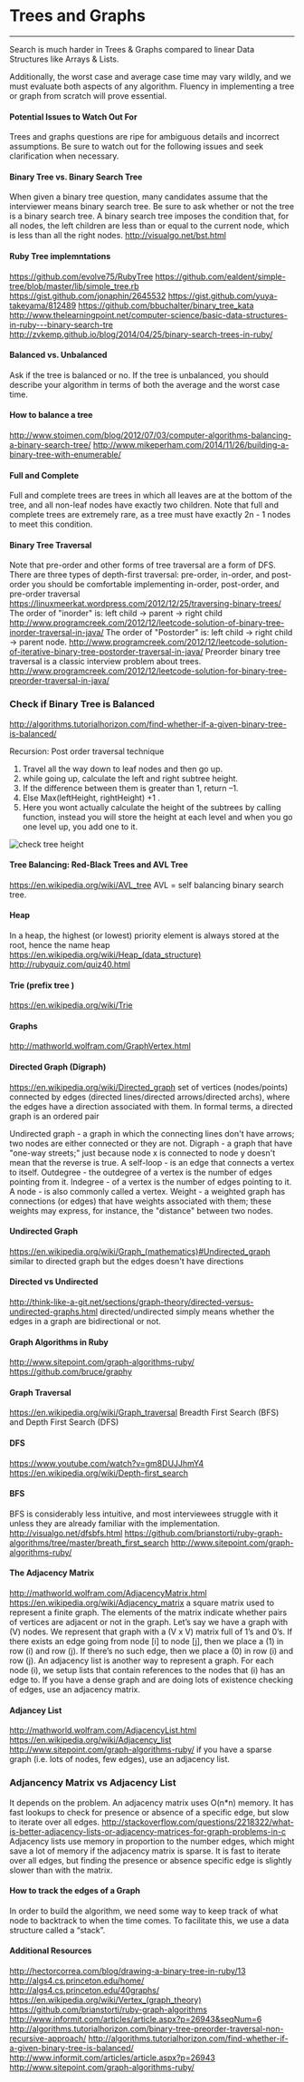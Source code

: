 # Trees and Graphs
---

Search is much harder in Trees & Graphs compared to linear Data Structures like Arrays & Lists.

Additionally, the worst case and average case time may vary wildly, and we must evaluate both aspects of any algorithm. Fluency in implementing a tree or graph from scratch will prove essential.

#### Potential Issues to Watch Out For
Trees and graphs questions are ripe for ambiguous details and incorrect assumptions. Be sure to watch out for the following issues and seek clarification when necessary.

#### Binary Tree vs. Binary Search Tree
When given a binary tree question, many candidates assume that the interviewer means binary search tree. Be sure to ask whether or not the tree is a binary search tree.
A binary search tree imposes the condition that, for all nodes, the left children are less than or equal to the current node, which is less than all the right nodes.
http://visualgo.net/bst.html

#### Ruby Tree implemntations
https://github.com/evolve75/RubyTree
https://github.com/ealdent/simple-tree/blob/master/lib/simple_tree.rb
https://gist.github.com/jonaphin/2645532
https://gist.github.com/yuya-takeyama/812489
https://github.com/bbuchalter/binary_tree_kata
http://www.thelearningpoint.net/computer-science/basic-data-structures-in-ruby---binary-search-tre
http://zvkemp.github.io/blog/2014/04/25/binary-search-trees-in-ruby/

#### Balanced vs. Unbalanced
Ask if the tree is balanced or no. If the tree is unbalanced, you should describe your algorithm in terms of both the average and the worst case time.

#### How to balance a tree
http://www.stoimen.com/blog/2012/07/03/computer-algorithms-balancing-a-binary-search-tree/
http://www.mikeperham.com/2014/11/26/building-a-binary-tree-with-enumerable/

#### Full and Complete
Full and complete trees are trees in which all leaves are at the bottom of the tree, and all non-leaf nodes have exactly two children. Note that full and complete trees are extremely rare, as a tree must have exactly 2n - 1 nodes to meet this condition.

#### Binary Tree Traversal
Note that pre-order and other forms of tree traversal are a form of DFS.
There are three types of depth-first traversal: pre-order, in-order, and post-order
you should be comfortable implementing in-order, post-order, and pre-order traversal
https://linuxmeerkat.wordpress.com/2012/12/25/traversing-binary-trees/
The order of "inorder" is: left child -> parent -> right child
http://www.programcreek.com/2012/12/leetcode-solution-of-binary-tree-inorder-traversal-in-java/
The order of "Postorder" is: left child -> right child -> parent node.
http://www.programcreek.com/2012/12/leetcode-solution-of-iterative-binary-tree-postorder-traversal-in-java/
Preorder binary tree traversal is a classic interview problem about trees.
http://www.programcreek.com/2012/12/leetcode-solution-for-binary-tree-preorder-traversal-in-java/

### Check if Binary Tree is Balanced
http://algorithms.tutorialhorizon.com/find-whether-if-a-given-binary-tree-is-balanced/

Recursion: Post order traversal technique

1. Travel all the way down to leaf nodes and then go up.
2. while going up, calculate the left and right sub­tree height.
3. If the difference between them is greater than 1, return –1.
4. Else Max(leftHeight, rightHeight) +1 .
5. Here you wont actually calculate the height of the sub­trees by calling function, instead you will store the height at each level and when you go one level up, you add one to it.

![check tree height](http://algorithms.tutorialhorizon.com/files/2014/09/BalancedTree-Example-1-.png)


#### Tree Balancing: Red-Black Trees and AVL Tree
https://en.wikipedia.org/wiki/AVL_tree AVL = self balancing binary search tree. 


#### Heap
In a heap, the highest (or lowest) priority element is always stored at the root, hence the name heap
https://en.wikipedia.org/wiki/Heap_(data_structure)
http://rubyquiz.com/quiz40.html

#### Trie (prefix tree )
https://en.wikipedia.org/wiki/Trie


#### Graphs
http://mathworld.wolfram.com/GraphVertex.html

#### Directed Graph (Digraph)
https://en.wikipedia.org/wiki/Directed_graph
set of vertices (nodes/points) connected by edges (directed lines/directed arrows/directed archs), where the edges have a direction associated with them. In formal terms, a directed graph is an ordered pair 

Undirected graph - a graph in which the connecting lines don't have arrows; two nodes are either connected or they are not.
Digraph - a graph that have "one-way streets;" just because node x is connected to node y doesn't mean that the reverse is true.
A self-loop - is an edge that connects a vertex to itself.
Outdegree - the outdegree of a vertex is the number of edges pointing from it.
Indegree - of a vertex is the number of edges pointing to it.
A node - is also commonly called a vertex.
Weight - a weighted graph has connections (or edges) that have weights associated with them; these weights may express, for instance, the "distance" between two nodes.


#### Undirected Graph
https://en.wikipedia.org/wiki/Graph_(mathematics)#Undirected_graph
similar to directed graph but the edges doesn't have directions

#### Directed vs Undirected
http://think-like-a-git.net/sections/graph-theory/directed-versus-undirected-graphs.html
directed/undirected simply means whether the edges in a graph are bidirectional or not.

#### Graph Algorithms in Ruby
http://www.sitepoint.com/graph-algorithms-ruby/
https://github.com/bruce/graphy

#### Graph Traversal
https://en.wikipedia.org/wiki/Graph_traversal
Breadth First Search (BFS) and Depth First Search (DFS)

#### DFS
https://www.youtube.com/watch?v=gm8DUJJhmY4
https://en.wikipedia.org/wiki/Depth-first_search

#### BFS
BFS is considerably less intuitive, and most interviewees struggle with it unless they are already familiar with the implementation.
http://visualgo.net/dfsbfs.html
https://github.com/brianstorti/ruby-graph-algorithms/tree/master/breath_first_search
http://www.sitepoint.com/graph-algorithms-ruby/

#### The Adjacency Matrix
http://mathworld.wolfram.com/AdjacencyMatrix.html
https://en.wikipedia.org/wiki/Adjacency_matrix
a square matrix used to represent a finite graph. The elements of the matrix indicate whether pairs of vertices are adjacent or not in the graph.
Let’s say we have a graph with (V) nodes. We represent that graph with a (V x V) matrix full of 1’s and 0’s. If there exists an edge going from node [i] to node [j], then we place a (1) in row (i) and row (j). If there’s no such edge, then we place a (0) in row (i) and row (j). An adjacency list is another way to represent a graph. For each node (i), we setup lists that contain references to the nodes that (i) has an edge to.
If you have a dense graph and are doing lots of existence checking of edges, use an adjacency matrix.

#### Adjancey List
http://mathworld.wolfram.com/AdjacencyList.html
https://en.wikipedia.org/wiki/Adjacency_list
http://www.sitepoint.com/graph-algorithms-ruby/
if you have a sparse graph (i.e. lots of nodes, few edges), use an adjacency list. 

### Adjancency Matrix vs Adjacency List
It depends on the problem.
An adjacency matrix uses O(n*n) memory. It has fast lookups to check for presence or absence of a specific edge, but slow to iterate over all edges.
http://stackoverflow.com/questions/2218322/what-is-better-adjacency-lists-or-adjacency-matrices-for-graph-problems-in-c
Adjacency lists use memory in proportion to the number edges, which might save a lot of memory if the adjacency matrix is sparse. It is fast to iterate over all edges, but finding the presence or absence specific edge is slightly slower than with the matrix.

#### How to track the edges of a Graph
In order to build the algorithm, we need some way to keep track of what node to backtrack to when the time comes. To facilitate this, we use a data structure called a “stack”. 


#### Additional Resources
http://hectorcorrea.com/blog/drawing-a-binary-tree-in-ruby/13
http://algs4.cs.princeton.edu/home/
http://algs4.cs.princeton.edu/40graphs/
https://en.wikipedia.org/wiki/Vertex_(graph_theory)
https://github.com/brianstorti/ruby-graph-algorithms
http://www.informit.com/articles/article.aspx?p=26943&seqNum=6
http://algorithms.tutorialhorizon.com/binary-tree-preorder-traversal-non-recursive-approach/
http://algorithms.tutorialhorizon.com/find-whether-if-a-given-binary-tree-is-balanced/
http://www.informit.com/articles/article.aspx?p=26943
http://www.sitepoint.com/graph-algorithms-ruby/
